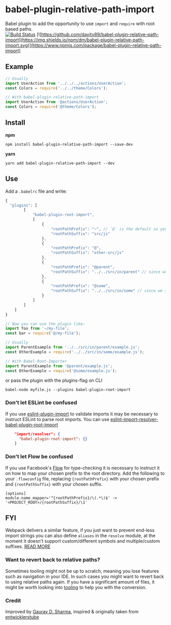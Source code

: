 # babel-plugin-relative-path-import
Babel plugin to add the opportunity to use `import` and `require` with root based paths.<br>
[![Build Status](https://travis-ci.org/dayitv89/babel-plugin-relative-path-import.svg?branch=master)](https://travis-ci.org/dayitv89/babel-plugin-relative-path-import)
[![https://github.com/dayitv89/babel-plugin-relative-path-import](https://img.shields.io/npm/dm/babel-plugin-relative-path-import.svg)](https://www.npmjs.com/package/babel-plugin-relative-path-import)

## Example
```javascript
// Usually
import UserAction from '../../../actions/UserAction';
const Colors = require('../../theme/Colors');

// With babel-plugin-relative-path-import
import UserAction from '@actions/UserAction';
const Colors = require('@theme/Colors');
```

## Install
**npm**
```
npm install babel-plugin-relative-path-import --save-dev
```

**yarn**
```
yarn add babel-plugin-relative-path-import --dev
```

## Use
Add a `.babelrc` file and write:
```javascript
{
  "plugins": [
		[
			"babel-plugin-root-import",
			[
				{
					"rootPathPrefix": "~", // `@` is the default so you can remove this if you want
					"rootPathSuffix": "src/js"
				},
				{
					"rootPathPrefix": "@",
					"rootPathSuffix": "other-src/js"
				},
				{
					"rootPathPrefix": "@parent",
					"rootPathSuffix": "../../src/in/parent" // since we support relative paths you can also go into a parent directory
				},
				{
					"rootPathPrefix": "@some",
					"rootPathSuffix": "../../src/in/some" // since we support relative paths you can also go into a parent directory
				}
			]
		]
	]
}

// Now you can use the plugin like:
import foo from '~/my-file';
const bar = require('@/my-file');

// Usually
import ParentExample from '../../src/in/parent/example.js';
const OtherExample = require('../../src/in/some/example.js');

// With Babel-Root-Importer
import ParentExample from '@parent/example.js';
const OtherExample = require('@some/example.js');
```

or pass the plugin with the plugins-flag on CLI
```
babel-node myfile.js --plugins babel-plugin-root-import
```


### Don't let ESLint be confused
If you use [eslint-plugin-import](https://github.com/benmosher/eslint-plugin-import) to validate imports it may be necessary to instruct ESLint to parse root imports. You can use [eslint-import-resolver-babel-plugin-root-import](https://github.com/bingqichen/eslint-import-resolver-babel-plugin-root-import)

```json
    "import/resolver": {
      "babel-plugin-root-import": {}
    }
```

### Don't let Flow be confused

If you use Facebook's [Flow](https://flowtype.org/) for type-checking it is necessary to instruct it on how to map your chosen prefix to the root directory. Add the following to your `.flowconfig` file, replacing `{rootPathPrefix}` with your chosen prefix and `{rootPathSuffix}` with your chosen suffix.
```
[options]
module.name_mapper='^{rootPathPrefix}/\(.*\)$' -> '<PROJECT_ROOT>/{rootPathSuffix}/\1'
```

## FYI
Webpack delivers a similar feature, if you just want to prevent end-less import strings you can also define `aliases` in the `resolve` module, at the moment it doesn't support custom/different symbols and multiple/custom suffixes.
[READ MORE](http://xabikos.com/2015/10/03/Webpack-aliases-and-relative-paths/)

### Want to revert back to relative paths?
Sometimes tooling might not be up to scratch, meaning you lose features such as navigation in your IDE. In such cases you might want to revert back to using relative paths again. If you have a significant amount of files, it might be worth looking into [tooling](https://www.npmjs.com/package/convert-root-import) to help you with the conversion.

### Credit
Improved by [Gaurav D. Sharma](https://github.com/dayitv89), inspired & originally taken from [entwicklerstube](https://github.com/entwicklerstube/babel-plugin-root-import)
